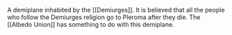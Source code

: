 A demiplane inhabited by the [[Demiurges]].
It is believed that all the people who follow the Demiurges religion go to Pleroma after they die. The [[Albedo Union]] has something to do with this demiplane.